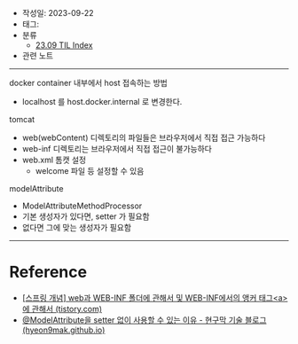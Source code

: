 - 작성일: 2023-09-22
- 태그: 
- 분류
    - [23.09 TIL Index](23.09%20TIL%20Index.md)
- 관련 노트

---

docker container 내부에서 host 접속하는 방법

- localhost 를 host.docker.internal 로 변경한다.


tomcat

- web(webContent) 디렉토리의 파일들은 브라우저에서 직접 접근 가능하다
- web-inf 디렉토리는 브라우저에서 직접 접근이 불가능하다
- web.xml 톰캣 설정
    - welcome 파일 등 설정할 수 있음


modelAttribute

- ModelAttributeMethodProcessor
- 기본 생성자가 있다면, setter 가 필요함
- 없다면 그에 맞는 생성자가 필요함

---

# Reference

- [\[스프링 개념\] web과 WEB-INF 폴더에 관해서 및 WEB-INF에서의 앵커 태그\<a\>에 관해서 (tistory.com)](https://xzio.tistory.com/1345)
- [@ModelAttribute을 setter 없이 사용할 수 있는 이유 - 현구막 기술 블로그 (hyeon9mak.github.io)](https://hyeon9mak.github.io/model-attribute-without-setter/)